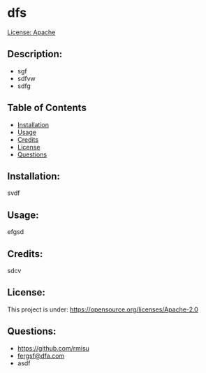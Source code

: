 # dfs

[License: Apache](https://img.shields.io/badge/License-Apache-brightgreen)

## Description:
- sgf 
- sdfvw 
- sdfg

## Table of Contents
- [Installation](#installation)
- [Usage](#usage)
- [Credits](#credits)
- [License](#license)
- [Questions](#questions)

## Installation: 
svdf

## Usage: 
efgsd

## Credits: 
sdcv

## License: 
This project is under: https://opensource.org/licenses/Apache-2.0

## Questions:
- https://github.com/rmisu
- fergsf@dfa.com
- asdf

